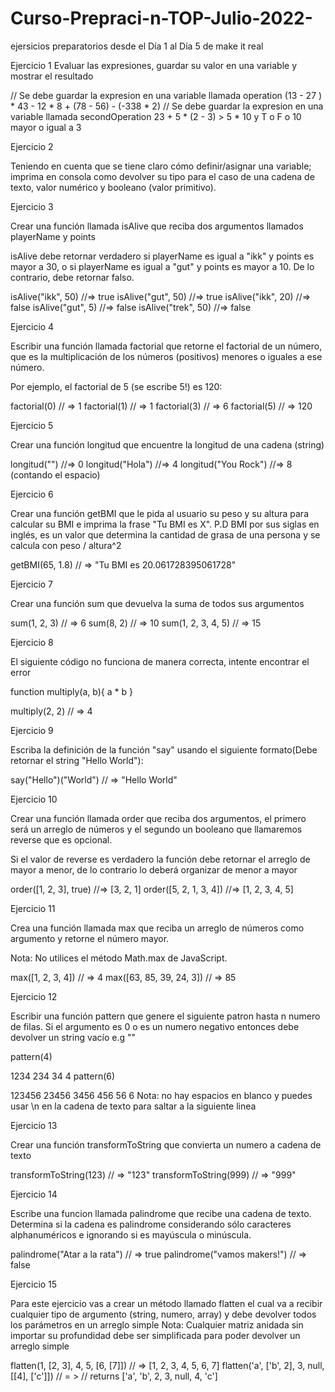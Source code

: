 # Curso-Prepraci-n-TOP-Julio-2022-
ejersicios preparatorios desde el Día 1 al Día 5 de make it real

Ejercicio 1
Evaluar las expresiones, guardar su valor en una variable y mostrar el resultado

// Se debe guardar la expresion en una variable llamada operation
(13 - 27 ) * 43 - 12 * 8 + (78 - 56) - (-338 * 2)
// Se debe guardar la expresion en una variable llamada secondOperation
23 + 5 * (2 - 3) > 5 * 10 y T o F o 10 mayor o igual a 3

Ejercicio 2

Teniendo en cuenta que se tiene claro cómo definir/asignar una variable; imprima en consola como devolver su tipo para el caso de una cadena de texto, valor numérico y booleano (valor primitivo).

Ejercicio 3

Crear una función llamada isAlive que reciba dos argumentos llamados playerName y points

isAlive debe retornar verdadero si playerName es igual a "ikk" y points es mayor a 30, o si playerName es igual a "gut" y points es mayor a 10. De lo contrario, debe retornar falso.

isAlive("ikk", 50) //=> true
isAlive("gut", 50) //=> true
isAlive("ikk", 20) //=> false
isAlive("gut", 5) //=> false
isAlive("trek", 50) //=> false

Ejercicio 4

Escribir una función llamada factorial que retorne el factorial de un número, que es la multiplicación de los números (positivos) menores o iguales a ese número.

Por ejemplo, el factorial de 5 (se escribe 5!) es 120:

factorial(0) // => 1
factorial(1) // => 1
factorial(3) // => 6
factorial(5) // => 120

Ejercicio 5

Crear una función longitud que encuentre la longitud de una cadena (string)

longitud("") //=> 0
longitud("Hola") //=> 4
longitud("You Rock") //=> 8 (contando el espacio)

Ejercicio 6

Crear una función getBMI que le pida al usuario su peso y su altura para calcular su BMI e imprima la frase "Tu BMI es X". P.D BMI por sus siglas en inglés, es un valor que determina la cantidad de grasa de una persona y se calcula con peso / altura^2

getBMI(65, 1.8) // => "Tu BMI es 20.061728395061728"

Ejercicio 7

Crear una función sum que devuelva la suma de todos sus argumentos

sum(1, 2, 3) // => 6
sum(8, 2) // => 10
sum(1, 2, 3, 4, 5) // => 15

Ejercicio 8

El siguiente código no funciona de manera correcta, intente encontrar el error

function multiply(a, b){
  a * b
}

multiply(2, 2) // => 4

Ejercicio 9

Escriba la definición de la función "say" usando el siguiente formato(Debe retornar el string "Hello World"):

say("Hello")("World") // => "Hello World"

Ejercicio 10

Crear una función llamada order que reciba dos argumentos, el primero será un arreglo de números y el segundo un booleano que llamaremos reverse que es opcional.

Si el valor de reverse es verdadero la función debe retornar el arreglo de mayor a menor, de lo contrario lo deberá organizar de menor a mayor

order([1, 2, 3], true) //=> [3, 2, 1]
order([5, 2, 1, 3, 4]) //=> [1, 2, 3, 4, 5]

Ejercicio 11

Crea una función llamada max que reciba un arreglo de números como argumento y retorne el número mayor.

Nota: No utilices el método Math.max de JavaScript.

max([1, 2, 3, 4]) // => 4
max([63, 85, 39, 24, 3]) // => 85

Ejercicio 12

Escribir una función pattern que genere el siguiente patron hasta n numero de filas. Si el argumento es 0 o es un numero negativo entonces debe devolver un string vacío e.g ""

pattern(4)

1234
234
34
4
pattern(6)

123456
23456
3456
456
56
6
Nota: no hay espacios en blanco y puedes usar \n en la cadena de texto para saltar a la siguiente linea

Ejercicio 13

Crear una función transformToString que convierta un numero a cadena de texto

transformToString(123) // => "123"
transformToString(999) // => "999"

Ejercicio 14

Escribe una funcion llamada palindrome que recibe una cadena de texto. Determina si la cadena es palindrome considerando sólo caracteres alphanuméricos e ignorando si es mayúscula o minúscula.

palindrome("Atar a la rata") // => true
palindrome("vamos makers!") // => false

Ejercicio 15

Para este ejercicio vas a crear un método llamado flatten el cual va a recibir cualquier tipo de argumento (string, numero, array) y debe devolver todos los parámetros en un arreglo simple Nota: Cualquier matriz anidada sin importar su profundidad debe ser simplificada para poder devolver un arreglo simple

flatten(1, [2, 3], 4, 5, [6, [7]]) // => [1, 2, 3, 4, 5, 6, 7]
flatten('a', ['b', 2], 3, null, [[4], ['c']]) // = > // returns ['a', 'b', 2, 3, null, 4, 'c']
